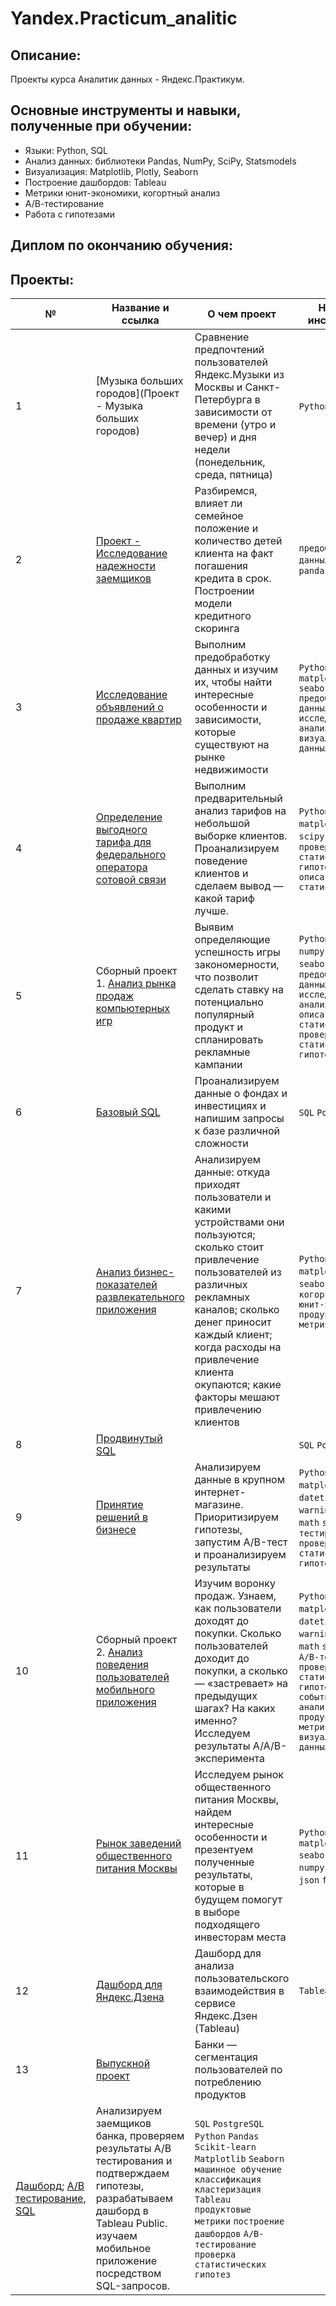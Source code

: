 # Yandex.Practicum_analitic

## Описание:
Проекты курса Аналитик данных - Яндекс.Практикум.

## Основные инструменты и навыки, полученные при обучении:
- Языки: Python, SQL
- Анализ данных: библиотеки Pandas, NumPy, SciPy, Statsmodels
- Визуализация: Matplotlib, Plotly, Seaborn
- Построение дашбордов: Tableau
- Метрики юнит-экономики, когортный анализ
- А/В-тестирование
- Работа с гипотезами 

## Диплом по окончанию обучения:


## Проекты:
| №| Название и ссылка | О чем проект                                                     | Навыки и инструменты           |  
|-----------|-------------------|------------------------------------------------------------------|-----------------------------------|
|1              |[Музыка больших городов](Проект - Музыка больших городов)|Сравнение предпочтений пользователей Яндекс.Музыки из Москвы и Санкт-Петербурга в зависимости от времени (утро и вечер) и дня недели (понедельник, среда, пятница)|`Python` `pandas`|
|2              |[Проект - Исследование надежности заемщиков](/)|Разбиремся, влияет ли семейное положение и количество детей клиента на факт погашения кредита в срок. Построении модели кредитного скоринга|`предобработка данных` `Python` `pandas`|
|3              |[Исследование объявлений о продаже квартир](/)|Выполним предобработку данных и изучим их, чтобы найти интересные особенности и зависимости, которые существуют на рынке недвижимости|`Python` `pandas` `matplotlib` `seaborn` `предобработка данных` `исследовательский анализ данных` `визуализация данных`|
|4              |[Определение выгодного тарифа для федерального оператора сотовой связи](/)|Выполним предварительный анализ тарифов на небольшой выборке клиентов. Проанализируем поведение клиентов и сделаем вывод — какой тариф лучше.| `Python` `pandas` `matplotlib` `numpy` `scipy` `seaborn` `проверка статистических гипотез` `описательная статистика`|
|5              |Сборный проект 1. [Анализ рынка продаж компьютерных игр](/)|Выявим определяющие успешность игры закономерности, что позволит сделать ставку на потенциально популярный продукт и спланировать рекламные кампании|`Python` `pandas` `numpy` `matplotlib` `seaborn` `scipy` `предобработка данных` `исследовательский анализ данных` `описательная статистика` `проверка статистических гипотез`|
|6              |[Базовый SQL](/)|Проанализируем данные о фондах и инвестициях и напишим запросы к базе различной сложности|`SQL` `PostgreSQL`|
|7              |[Анализ бизнес-показателей развлекательного приложения](/)|Анализируем данные: откуда приходят пользователи и какими устройствами они пользуются; сколько стоит привлечение пользователей из различных рекламных каналов; сколько денег приносит каждый клиент; когда расходы на привлечение клиента окупаются; какие факторы мешают привлечению клиентов|`Python` `pandas` `matplotlib` `numpy` `seaborn` `datetime` `когортный анализ` `юнит-экономика` `продуктовые метрики`|
|8              |[Продвинутый SQL](/)||`SQL` `PostgreSQL`|
|9              |[Принятие решений в бизнесе](/)|Анализируем данные в крупном интернет-магазине. Приоритизируем гипотезы, запустим A/B-тест и проанализируем результаты|`Python` `pandas` `matplotlib` `scipy` `datetime` `numpy` `warnings` `seaborn` `math` `stats` `A/B-тестирование` `проверка статистических гипотез`|
|10             |Сборный проект 2. [Анализ поведения пользователей мобильного приложения](/)|Изучим воронку продаж. Узнаем, как пользователи доходят до покупки. Сколько пользователей доходит до покупки, а сколько — «застревает» на предыдущих шагах? На каких именно? Исследуем результаты A/A/B-эксперимента|`Python` `pandas` `matplotlib` `scipy` `datetime` `numpy` `warnings` `seaborn` `math` `stats` `plotly` `A/B-тестирование` `проверка статистических гипотез` `событийная аналитика` `продуктовые метрики` `визуализация данных`|
|11             |[Рынок заведений общественного питания Москвы]()|Исследуем рынок общественного питания Москвы, найдем интересные особенности и презентуем полученные результаты, которые в будущем помогут в выборе подходящего инвесторам места|`Python` `pandas` `matplotlib` `seaborn` `plotly` `numpy` `warnings` `json` `folium`|
|12             |[Дашборд для Яндекс.Дзена](/)|Дашборд для анализа пользовательского взаимодействия в сервисе Яндекс.Дзен (Tableau)|`Tableau`
|13             |[Выпускной проект](/)| Банки — cегментация пользователей по потреблению продуктов|
 [Дашборд](https://public.tableau.com/app/profile/oxana3540/viz/product_activity/Dashboard1);  [А/B тестирование](),  [SQL]()|Анализируем заемщиков банка, проверяем результаты А/B тестирования и подтверждаем гипотезы, разрабатываем дашборд в Tableau Public. изучаем мобильное приложение посредством SQL-запросов. |`SQL` `PostgreSQL` `Python` `Pandas` `Scikit-learn` `Matplotlib` `Seaborn` `машинное обучение` `классификация` `кластеризация` `Tableau` `продуктовые метрики` `построение дашбордов` `A/B-тестирование` `проверка статистических гипотез`|

